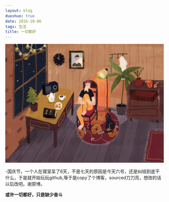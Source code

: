 ```yaml
---
layout: blog
duoshuo: true
date: 2016-10-06
tags: 生活
title: 一切都好
---
```

![nami](/life/2016/2016res/2016-08-10.jpg)

-国庆节，一个人在寝室呆了6天，不是七天的原因是今天六号，还是纠结到底干什么，于是就开始玩玩github,等于是copy了个博客，sourced刀刀亮，想改的话以后改吧。谢原博。

  **或许一切都好，只是缺少奋斗**
